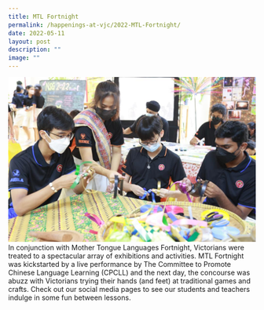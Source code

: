```yaml
---
title: MTL Fortnight
permalink: /happenings-at-vjc/2022-MTL-Fortnight/
date: 2022-05-11
layout: post
description: ""
image: ""
---
```



![](/images/Happening%20at%20VJC/2022%2011%20MTL%20Fortnight.jpeg)
In conjunction with Mother Tongue Languages Fortnight, Victorians were treated to a spectacular array of exhibitions and activities. MTL Fortnight was kickstarted by a live performance by The Committee to Promote Chinese Language Learning (CPCLL) and the next day, the concourse was abuzz with Victorians trying their hands (and feet) at traditional games and crafts. Check out our social media pages to see our students and teachers indulge in some fun between lessons.